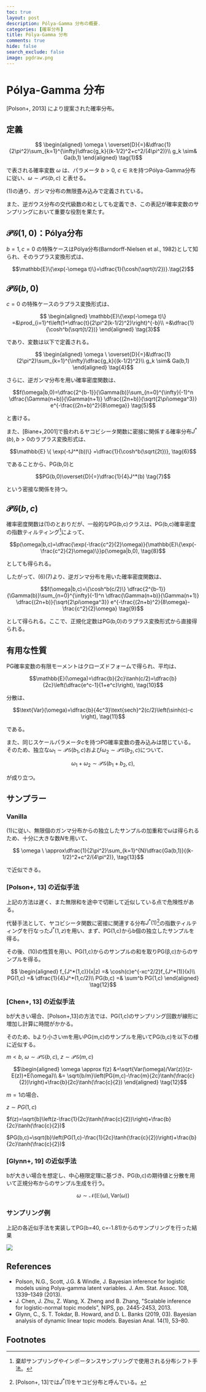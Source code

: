 ```yaml
---
toc: true
layout: post
description: Pólya-Gamma 分布の概要.
categories: [確率分布]
title: Pólya-Gamma 分布
comments: true
hide: false
search_exclude: false
image: pgdraw.png
---
```

# Pólya-Gamma 分布

[Polson+, 2013] により提案された確率分布。

## 定義

$$
\begin{aligned}
\omega \ \overset{D}{=}&\dfrac{1}{2\pi^2}\sum_{k=1}^{\infty}\dfrac{g_k}{(k-1/2)^2+c^2/(4\pi^2)}\\
g_k \sim& Ga(b,1)
\end{aligned} \tag{1}$$

で表される確率変数 $\omega$ は、パラメータ $b>0,\ c\in\mathbb{R}$を持つPólya-Gamma分布に従い、$\omega \sim \mathcal{PG}(b,c)$ と表せる。

(1)の通り、ガンマ分布の無限畳み込みで定義されている。

また、逆ガウス分布の交代級数の和としても定義でき、この表記が確率変数のサンプリングにおいて重要な役割を果たす。

## $\mathcal{PG}(1,0)$：Pólya分布

$b=1, c=0$ の特殊ケースはPólya分布(Barndorff-Nielsen et al., 1982)として知られ、そのラプラス変換形式は、

$$\mathbb{E}\{\exp(-\omega t)\}=\dfrac{1}{\cosh(\sqrt{t/2})}.\tag{2}$$

## $\mathcal{PG}(b,0)$

$c=0$ の特殊ケースのラプラス変換形式は、

$$
\begin{aligned}
\mathbb{E}\{\exp(-\omega t)\}
=&\prod_{i=1}^t\left(1+\dfrac{t}{2\pi^2(k-1/2)^2}\right)^{-b}\\
=&\dfrac{1}{\cosh^b(\sqrt{t/2})}
\end{aligned} \tag{3}$$

であり、変数は以下で定義される。

$$
\begin{aligned}
\omega \ \overset{D}{=}&\dfrac{1}{2\pi^2}\sum_{k=1}^{\infty}\dfrac{g_k}{(k-1/2)^2}\\
g_k \sim& Ga(b,1)
\end{aligned} \tag{4}$$

さらに、逆ガンマ分布を用い確率密度関数は、

$$f(\omega|b,0)=\dfrac{2^{b-1}}{\Gamma(b)}\sum_{n=0}^{\infty}(-1)^n
\dfrac{\Gamma(n+b)}{\Gamma(n+1)}
\dfrac{(2n+b)}{\sqrt{2\pi\omega^3}}
e^{-\frac{(2n+b)^2}{8\omega}} \tag{5}$$

と書ける。

また、[Biane+,2001]で扱われるヤコビシータ関数に密接に関係する確率分布$J^*(b), b>0$のラプラス変換形式は、

$$\mathbb{E} \{ \exp(-tJ^*(b))\} =\dfrac{1}{\cosh^b(\sqrt{2t})}, \tag{6}$$

であることから、PG(b,0)と

$$PG(b,0)\overset{D}{=}\dfrac{1}{4}J^*(b) \tag{7}$$

という密接な関係を持つ。

## $\mathcal{PG}(b,c)$

確率密度関数は(1)のとおりだが、一般的なPG(b,c)クラスは、PG(b,c)確率密度の指数ティルティング[^1]によって、

$$p(\omega|b,c)=\dfrac{\exp(-\frac{c^2}{2}\omega)}{\mathbb{E}\{\exp(-\frac{c^2}{2}\omega)\}}p(\omega|b,0), \tag{8}$$

としても得られる。

したがって、(6)(7)より、逆ガンマ分布を用いた確率密度関数は、

$$f(\omega|b,c)=\{\cosh^b(c/2)\}
\dfrac{2^{b-1}}{\Gamma(b)}\sum_{n=0}^{\infty}(-1)^n
\dfrac{\Gamma(n+b)}{\Gamma(n+1)}
\dfrac{(2n+b)}{\sqrt{2\pi\omega^3}}
e^{-\frac{(2n+b)^2}{8\omega}-\frac{c^2}{2}\omega} \tag{9}$$

として得られる。ここで、正規化定数はPG(b,0)のラプラス変換形式から直接得られる。

## 有用な性質

PG確率変数の有限モーメントはクローズドフォームで得られ、平均は、

$$\mathbb{E}(\omega)=\dfrac{b}{2c}\tanh(c/2)=\dfrac{b}{2c}\left(\dfrac{e^c-1}{1+e^c}\right), \tag{10}$$

分散は、

$$\text{Var}(\omega)=\dfrac{b}{4c^3}\text{sech}^2(c/2)\left(\sinh(c)-c \right), \tag{11}$$

である。

また、同じスケールパラメータ$c$を持つPG確率変数の畳み込みは閉じている。
そのため、独立な$\omega_1\sim\mathcal{PG}(b_1,c)$および$\omega_2\sim\mathcal{PG}(b_2,c)$について、

$$\omega_1+\omega_2 \sim \mathcal{PG}(b_1+b_2, c), \tag{12}$$

が成り立つ。

## サンプラー
### Vanilla
(1)に従い、無限個のガンマ分布からの独立したサンプルの加重和で$\omega$は得られるため、十分に大きな数$N$を用いて、

$$
\omega \ \approx\dfrac{1}{2\pi^2}\sum_{k=1}^{N}\dfrac{Ga(b,1)}{(k-1/2)^2+c^2/(4\pi^2)}, \tag{13}$$

で近似できる。

### [Polson+, 13] の近似手法

上記の方法は遅く、また無限和を途中で切断して近似している点で危険性がある。

代替手法として、ヤコビシータ関数に密接に関連する分布$J^*(1)$[^2]の指数ティルティングを行なった$J^*(1,z)$を用い、まず、PG(1,c)からb個の独立したサンプルを得る。

その後、(10)の性質を用い、PG(1,c)からのサンプルの和を取りPG(β,c)からのサンプルを得る。


$$
\begin{aligned}
f_{J^*(1,c)}(x|z) =& \cosh(c)e^{-xc^2/2}f_{J^*(1)}(x)\\
PG(1,c) =& \dfrac{1}{4}J^*(1,c/2)\\
PG(b,c) =& \sum^b PG(1,c)
\end{aligned} \tag{12}$$


### [Chen+, 13] の近似手法

bが大きい場合、[Polson+,13]の方法では、PG(1,c)のサンプリング回数が線形に増加し計算に時間がかかる。

そのため、bより小さいmを用いPG(m,c)のサンプルを用いてPG(b,c)を以下の様に近似する。

$m < b,\ \omega\sim \mathcal{PG}(b, c),\ z\sim \mathcal{PG}(m, c)$

$$\begin{aligned}
\omega \approx f(z)
&=\sqrt{Var(\omega)/Var(z)}(z-E(z))+E(\omega)\\
&= \sqrt{b/m}\left(PG(m,c)-\frac{m}{2c}\tanh(\frac{c}{2})\right)+\frac{b}{2c}\tanh(\frac{c}{2})
\end{aligned} \tag{12}$$

$m = 1$の場合、

$z \sim PG(1,c)$

$f(z)=\sqrt{b}\left(z-\frac{1}{2c}\tanh(\frac{c}{2})\right)+\frac{b}{2c}\tanh(\frac{c}{2})$

$PG(b,c)=\sqrt{b}\left(PG(1,c)-\frac{1}{2c}\tanh(\frac{c}{2})\right)+\frac{b}{2c}\tanh(\frac{c}{2})$


### [Glynn+, 19] の近似手法

bが大きい場合を想定し、中心極限定理に基づき、PG(b,c)の期待値と分散を用いて正規分布からのサンプル生成を行う。

$$\omega \sim \mathcal{N}(\mathbb{E}(\omega), \text{Var}(\omega))$$

### サンプリング例
上記の各近似手法を実装してPG(b=40, c=-1.81)からのサンプリングを行った結果

![ ](pgdraw.png)

## References

- Polson, N.G., Scott, J.G. & Windle, J. Bayesian inference for logistic models using Polya-gamma latent variables. J. Am. Stat. Assoc. 108, 1339–1349 (2013).
- J. Chen, J. Zhu, Z. Wang, X. Zheng and B. Zhang, "Scalable inference for logistic-normal topic models", NIPS, pp. 2445-2453, 2013.
- Glynn, C., S. T. Tokdar, B. Howard, and D. L. Banks (2019, 03). Bayesian analysis of dynamic linear topic models. Bayesian Anal. 14(1), 53–80.
## Footnotes

[^1]: 棄却サンプリングやインポータンスサンプリングで使用される分布シフト手法。
[^2]: [Polson+, 13]では$J^*(1)$をヤコビ分布と呼んでいる。


